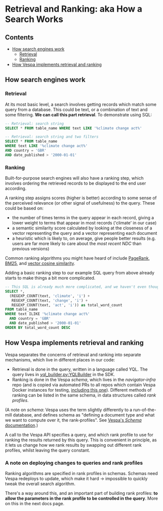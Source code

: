 # Retrieval and Ranking: aka How a Search Works

## Contents

- [How search engines work](#how-search-engines-work)
  - [Retrieval](#retrieval)
  - [Ranking](#ranking)
- [How Vespa implements retrieval and ranking](#how-vespa-implements-retrieval-and-ranking)

## How search engines work

### Retrieval

At its most basic level, a search involves getting records which match some query from a database. This could be text, or a combination of text and some filtering. **We can call this part retrieval**. To demonstrate using SQL:

``` sql
-- Retrieval: search string
SELECT * FROM table_name WHERE text LIKE '%climate change act%'

-- Retrieval: search string and two filters
SELECT * FROM table_name 
WHERE text LIKE '%climate change act%'
AND country = 'GBR' 
AND date_published > '2000-01-01'
```

### Ranking

Built-for-purpose search engines will also have a ranking step, which involves ordering the retrieved records to be displayed to the end user according.

A ranking step assigns scores (higher is better) according to some sense of the perceived relevance (or other signal of usefulness) to the query. These could be based on:

- the number of times terms in the query appear in each record, giving a lower weight to terms that appear in most records ('climate' in our case)
- a semantic similarity score calculated by looking at the closeness of a vector representing the query and a vector representing each document
- a heuristic which is likely to, on average, give people better results (e.g. users are far more likely to care about the *most recent NDC* than previous versions)

Common ranking algorithms you might have heard of include [PageRank](https://en.wikipedia.org/wiki/PageRank), [BM25](https://en.wikipedia.org/wiki/Okapi_BM25), and [vector cosine similarity](https://www.elastic.co/search-labs/blog/text-similarity-search-with-vectors-in-elasticsearch).

Adding a basic ranking step to our example SQL query from above already starts to make things a bit more complicated.

``` sql
-- This SQL is already much more complicated, and we haven't even thought about the fact that "climate" appears in every document here!
SELECT *,
  (REGEXP_COUNT(text, 'climate', 'i') + 
   REGEXP_COUNT(text, 'change', 'i') + 
   REGEXP_COUNT(text, 'act', 'i')) as total_word_count
FROM table_name 
WHERE text ILIKE '%climate change act%'
  AND country = 'GBR' 
  AND date_published > '2000-01-01'
ORDER BY total_word_count DESC
```

## How Vespa implements retrieval and ranking

Vespa separates the concerns of retrieval and ranking into separate mechanisms, which live in different places in our code:

- Retrieval is done in the query, written in a language called YQL. The query lives in [yql_builder.py:YQLBuilder](https://github.com/climatepolicyradar/cpr-sdk/blob/main/src/cpr_sdk/yql_builder.py#L8) in the SDK.
- Ranking is done in the Vespa *schema*, which lives in the *navigator-infra* repo (and is copied via automated PRs to all repos which contain Vespa Docker instances for testing, [including this one](../../tests/local_vespa/test_app/schemas/)). Different methods of ranking can be listed in the same schema, in data structures called *rank profiles*.

(A note on *schema*: Vespa uses the term slightly differently to a run-of-the-mill database, and defines schema as "defining a document type and what we want to compute over it, the rank-profiles". See [Vespa's *Schema* documentation](https://docs.vespa.ai/en/schemas.html).)

A call to the Vespa API specifies a query, and which rank profile to use for ranking the results returned by this query. This is convenient in principle, as it lets us change how we rank results by swapping out different rank profiles, whilst leaving the query constant.

### A note on deploying changes to queries and rank profiles

Ranking algorithms are specified in rank profiles in schemas. Schemas need Vespa redeploys to update, which make it hard -> impossible to quickly tweak the overall search algorithm.

There's a way around this, and an important part of building rank profiles: **to allow the parameters in the rank profile to be controlled in the query**. More on this in the next docs page.
